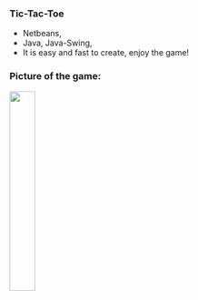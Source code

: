 ### Tic-Tac-Toe

* Netbeans,
* Java, Java-Swing,
* It is easy and fast to create, enjoy the game!

### Picture of the game:
<img src="https://user-images.githubusercontent.com/88382457/128190043-bd90fa57-b480-4b8b-9787-ea5141951098.png" width=30% />
